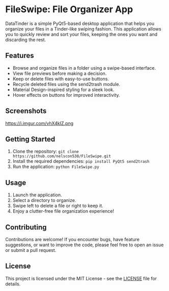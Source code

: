 # FileSwipe: File Organizer App

DataTinder is a simple PyQt5-based desktop application that helps you organize your files in a Tinder-like swiping fashion. This application allows you to quickly review and sort your files, keeping the ones you want and discarding the rest.

## Features

- Browse and organize files in a folder using a swipe-based interface.
- View file previews before making a decision.
- Keep or delete files with easy-to-use buttons.
- Recycle deleted files using the send2trash module.
- Material Design-inspired styling for a sleek look.
- Hover effects on buttons for improved interactivity.

## Screenshots
https://i.imgur.com/vhX4kIZ.png
## Getting Started

1. Clone the repository: `git clone https://github.com/nelscon538/FileSwipe.git`
2. Install the required dependencies: `pip install PyQt5 send2trash`
3. Run the application: `python FileSwipe.py`

## Usage

1. Launch the application.
2. Select a directory to organize.
3. Swipe left to delete a file or right to keep it.
4. Enjoy a clutter-free file organization experience!

## Contributing

Contributions are welcome! If you encounter bugs, have feature suggestions, or want to improve the code, please feel free to open an issue or submit a pull request.

## License

This project is licensed under the MIT License - see the [LICENSE](LICENSE) file for details.

